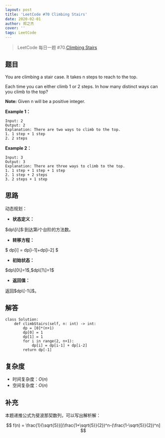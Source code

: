 ```yaml
---
layout: post
title: 'LeetCode #70 Climbing Stairs'
date: 2020-02-01
author: 郑之杰
cover: ''
tags: LeetCode
---
```


> LeetCode 每日一题 #70.[Climbing Stairs](https://leetcode-cn.com/problems/climbing-stairs/)

## 题目
You are climbing a stair case. It takes n steps to reach to the top.

Each time you can either climb 1 or 2 steps. In how many distinct ways can you climb to the top?

**Note:** Given n will be a positive integer.


**Example 1：**
```
Input: 2
Output: 2
Explanation: There are two ways to climb to the top.
1. 1 step + 1 step
2. 2 steps
```

**Example 2：**
```
Input: 3
Output: 3
Explanation: There are three ways to climb to the top.
1. 1 step + 1 step + 1 step
2. 1 step + 2 steps
3. 2 steps + 1 step
```

## 思路
动态规划：

- **状态定义：**

$dp\[i\]$:到达第$i$个台阶的方法数。

- **转移方程：**

$ dp[i] = dp[i-1]+dp[i-2] $

- **初始状态：**

$dp\[0\]=1$,$dp\[1\]=1$

- **返回值：**

返回$dp\[-1\]$。

## 解答
```
class Solution:
    def climbStairs(self, n: int) -> int:
        dp = [0]*(n+1)
        dp[0] = 1
        dp[1] = 1
        for i in range(2, n+1):
            dp[i] = dp[i-1] + dp[i-2]
        return dp[-1]
```

## 复杂度
- 时间复杂度：$O(n)$
- 空间复杂度：$O(n)$

## 补充
本题递推公式为斐波那契数列，可以写出解析解：

$$ f(n) = \frac{1}{\sqrt{5}}[(\frac{1+\sqrt{5}}{2})^n-(\frac{1-\sqrt{5}}{2})^n] $$
